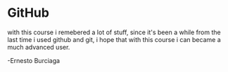 
# GitHub

with this course i remebered a lot of stuff, since it's been a while from the last time i used github and git, i hope that with this course i can became a much advanced user.

-Ernesto Burciaga
